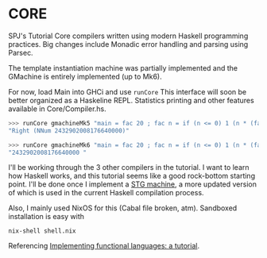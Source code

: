 # CORE
SPJ's Tutorial Core compilers written using modern Haskell
programming practices. Big changes include Monadic error handling and parsing
using Parsec.

The template instantiation machine was partially implemented and the GMachine is
entirely implemented (up to Mk6).

For now, load Main into GHCi and use `runCore`
This interface will soon be better organized as a Haskeline REPL. Statistics
printing and other features available in Core/Compiler.hs.
```haskell
>>> runCore gmachineMk5 "main = fac 20 ; fac n = if (n <= 0) 1 (n * (fac (n - 1)))"
"Right (NNum 2432902008176640000)"

>>> runCore gmachineMk6 "main = fac 20 ; fac n = if (n <= 0) 1 (n * (fac (n - 1)))"
"2432902008176640000 "
```

I'll be working through the 3 other compilers in the tutorial. I want to learn
how Haskell works, and this tutorial seems like a good rock-bottom starting
point. I'll be done once I implement a [STG machine](http://research.microsoft.com/apps/pubs/default.aspx?id=67083), a more updated version of which is used in the current Haskell compilation process.



Also, I mainly used NixOS for this (Cabal file broken, atm). Sandboxed installation is easy with
```
nix-shell shell.nix
```

Referencing [Implementing functional languages: a tutorial](http://research.microsoft.com/en-us/um/people/simonpj/Papers/pj-lester-book/i).
